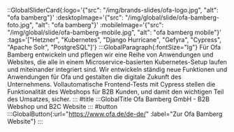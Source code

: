 ::GlobalSliderCard{:logo='{"src": "/img/brands-slides/ofa-logo.jpg", "alt": "ofa bamberg"}' :desktopImage='{"src": "/img/global/slide/ofa-bamberg-foto.jpg", "alt": "ofa bamberg"}' :mobileImage='{"src": "/img/global/slide/ofa-bamberg-mobile.jpg", "alt": "ofa bamberg mobile"}' :tags='["Hetzner", "Kubernetes", "Django Hurricane", "Gefyra", "Cypress", "Apache Solr", "PostgreSQL"]'}
:::GlobalParagraph{:fontSize="lg"}
Für Ofa Bamberg entwickeln und pflegen wir eine Reihe von Anwendungen und Websites, die alle in einem Microservice-basierten Kubernetes-Setup laufen und miteinander integriert sind. Wir entwickeln ständig neue Funktionen und Anwendungen für Ofa und gestalten die digitale Zukunft des Unternehmens. Vollautomatische Frontend-Tests mit Cypress stellen die Funktionalität des Webshops für B2B Kunden, und damit den wichtigen Teil des Umsatzes, sicher.
:::
#title
:::GlobalTitle
Ofa Bamberg GmbH - B2B Webshop und B2C Website 
:::
#button
:::GlobalButton{:url="https://www.ofa.de/de-de/" :label="Zur Ofa Bamberg Website"}
:::
